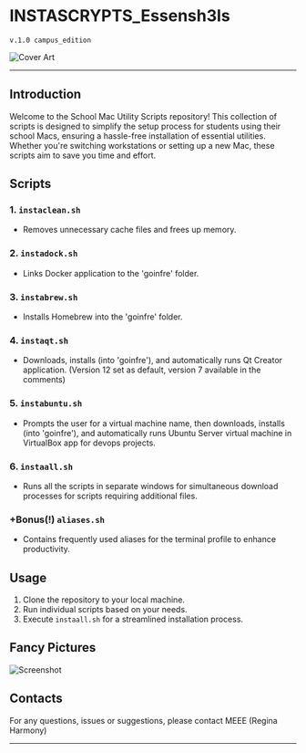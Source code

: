 # INSTASCRYPTS_Essensh3ls 
    v.1.0 campus_edition

![Cover Art](https://i.ytimg.com/vi/Q_k66okQ5J4/maxresdefault.jpg)

---

## Introduction

Welcome to the School Mac Utility Scripts repository! This collection of scripts is designed to simplify the setup process for students using their school Macs, ensuring a hassle-free installation of essential utilities. Whether you're switching workstations or setting up a new Mac, these scripts aim to save you time and effort.

## Scripts

### 1. `instaclean.sh`

- Removes unnecessary cache files and frees up memory.

### 2. `instadock.sh`

- Links Docker application to the 'goinfre' folder.

### 3. `instabrew.sh`

- Installs Homebrew into the 'goinfre' folder.

### 4. `instaqt.sh`

- Downloads, installs (into 'goinfre'), and automatically runs Qt Creator application. (Version 12 set as default, version 7 available in the comments)

### 5. `instabuntu.sh`

- Prompts the user for a virtual machine name, then downloads, installs (into 'goinfre'), and automatically runs Ubuntu Server virtual machine in VirtualBox app for devops projects.

### 6. `instaall.sh`

- Runs all the scripts in separate windows for simultaneous download processes for scripts requiring additional files.

### +Bonus(!) `aliases.sh`

- Contains frequently used aliases for the terminal profile to enhance productivity.

## Usage

1. Clone the repository to your local machine.
2. Run individual scripts based on your needs.
3. Execute `instaall.sh` for a streamlined installation process.

## Fancy Pictures

![Screenshot](path/to/screenshot.png)

## Contacts

For any questions, issues or suggestions, please contact MEEE (Regina Harmony)

---
